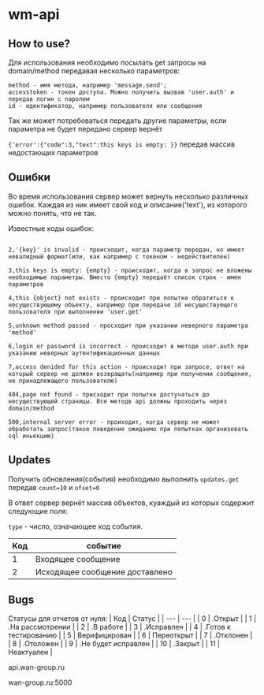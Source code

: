 # wm-api
## How to use?

Для использования необходимо посылать get запросы на domain/method передавая несколько параметров:
```
method - имя метода, например 'message.send';
accesstoken - токен доступа. Можно получить вызвав 'user.auth' и передав логин с паролем
id - идентификатор, например пользователя или сообщения
```
Так же может потребоваться передать другие параметры, если параметра не будет передано сервер вернёт 

`{'error':{"code":3,"text":this keys is empty: }}` передав массив недостающих параметров


## Ошибки

Во время использования сервер может вернуть несколько различных ошибок. Каждая из ник имеет свой код и описание('text'), из которого можно понять, что не так.

Известные коды ошибок:
```

2,'{key}' is invalid - происходит, когда параметр передан, но имеет невалидный формат(или, как например с токеном - недействителен)

3,this keys is empty: {empty} - происходит, когда в запрос не вложены необходимые параметры. Вместо {empty} передаёт список строк - имен параметров

4,this {object} not exists - происходит при попытке обратиться к несуществующему объекту, например при передаче id несуществуещего пользователя при выполнении 'user.get'

5,unknown method passed - просходит при указании неверного параметра 'method'

6,login or password is incorrect - происходит в методе user.auth при указании неверных аутентификационных данных

7,access denided for this action - происходит при запросе, ответ на который сервер не должен возвращать(например при получении сообщения, не принадлежащего пользователю)

404,page not found - присходит при попытке достучаться до несуществующей страницы. Все методв api должны проходить через domain/method

500,internal server error - проиходит, когда сервер не может обработать запрос(такое поведение ожидаемо при попытках организовать sql иньекцию)

```
## Updates

Получить обновления(события) необходимо выполнить `updates.get` передав `count=10` и `ofset=0`

В ответ сервер вернёт массив объектов, куаждый из которых содержит следующие поля:

`type` - число, означающее код события. 


| Код | событие |
| --- | --- |
| 1 | Входящее сообщение |
| 2 | Исходящее сообщение доставлено |


## Bugs

Статусы для отчетов от нуля:
| Код | Статус |
| --- | --- |
| 0 | .Открыт |
| 1 | .На рассмотрении |
| 2 | .В работе |
| 3 | .Исправлен |
| 4 | .Готов к тестированию |
| 5 | Верифицирован |
| 6 | Переоткрыт |
| 7 | .Отклонен |
| 8 | .Отоложен |
| 9 | .Не будет исправлен |
| 10 | .Закрыт |
| 11 | Неактуален |



api.wan-group.ru

wan-group.ru:5000
 
